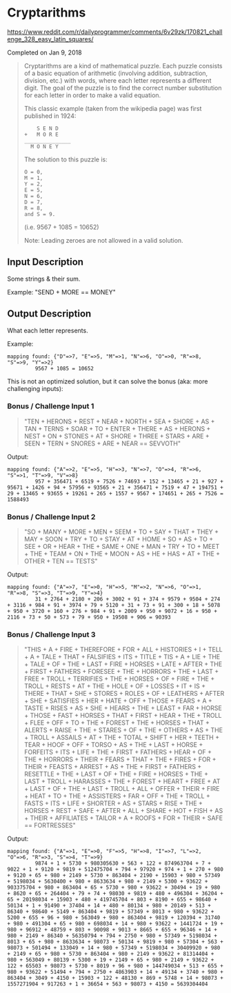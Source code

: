 # Cryptarithms
https://www.reddit.com/r/dailyprogrammer/comments/6v29zk/170821_challenge_328_easy_latin_squares/

Completed on Jan 9, 2018

> Cryptarithms are a kind of mathematical puzzle.
> Each puzzle consists of a basic equation of arithmetic
> (involving addition, subtraction, division, etc.) with words,
> where each letter represents a different digit.
> The goal of the puzzle is to find the correct number substitution for each letter
> in order to make a valid equation.
> 
> This classic example (taken from the wikipedia page) was first published in 1924:
> 
> ```
>     S E N D
> +   M O R E
> _______________
>   M O N E Y
> ```
> 
> The solution to this puzzle is:
> 
> ```
> O = 0,
> M = 1,
> Y = 2,
> E = 5,
> N = 6,
> D = 7,
> R = 8,
> and S = 9.
> ```
> 
> (i.e. 9567 + 1085 = 10652)
> 
> Note: Leading zeroes are not allowed in a valid solution.

## Input Description

Some strings & their sum.

Example: "SEND + MORE == MONEY"

## Output Description

What each letter represents.

Example:
```
mapping found: {"D"=>7, "E"=>5, "M"=>1, "N"=>6, "O"=>0, "R"=>8, "S"=>9, "Y"=>2}
         9567 + 1085 = 10652
```

This is not an optimized solution, but it can solve the bonus (aka: more challenging inputs):

### Bonus / Challenge Input 1

> "TEN + HERONS + REST + NEAR + NORTH + SEA + SHORE + AS + TAN + TERNS + SOAR + TO + ENTER + THERE + AS + HERONS + NEST + ON + STONES + AT + SHORE + THREE + STARS + ARE + SEEN + TERN + SNORES + ARE + NEAR == SEVVOTH"

Output:
```
mapping found: {"A"=>2, "E"=>5, "H"=>3, "N"=>7, "O"=>4, "R"=>6, "S"=>1, "T"=>9, "V"=>8}
         957 + 356471 + 6519 + 7526 + 74693 + 152 + 13465 + 21 + 927 + 95671 + 1426 + 94 + 57956 + 93565 + 21 + 356471 + 7519 + 47 + 194751 + 29 + 13465 + 93655 + 19261 + 265 + 1557 + 9567 + 174651 + 265 + 7526 = 1588493
```

### Bonus / Challenge Input 2

> "SO + MANY + MORE + MEN + SEEM + TO + SAY + THAT + THEY + MAY + SOON + TRY + TO + STAY + AT + HOME +  SO + AS + TO + SEE + OR + HEAR + THE + SAME + ONE + MAN + TRY + TO + MEET + THE + TEAM + ON + THE + MOON + AS + HE + HAS + AT + THE + OTHER + TEN == TESTS"

Output:
```
mapping found: {"A"=>7, "E"=>0, "H"=>5, "M"=>2, "N"=>6, "O"=>1, "R"=>8, "S"=>3, "T"=>9, "Y"=>4}
         31 + 2764 + 2180 + 206 + 3002 + 91 + 374 + 9579 + 9504 + 274 + 3116 + 984 + 91 + 3974 + 79 + 5120 + 31 + 73 + 91 + 300 + 18 + 5078 + 950 + 3720 + 160 + 276 + 984 + 91 + 2009 + 950 + 9072 + 16 + 950 + 2116 + 73 + 50 + 573 + 79 + 950 + 19508 + 906 = 90393
```

### Bonus / Challenge Input 3

> "THIS + A + FIRE + THEREFORE + FOR + ALL + HISTORIES + I + TELL + A + TALE + THAT + FALSIFIES + ITS + TITLE + TIS + A + LIE + THE + TALE + OF + THE + LAST + FIRE + HORSES + LATE + AFTER + THE + FIRST + FATHERS + FORESEE + THE + HORRORS + THE + LAST + FREE + TROLL + TERRIFIES + THE + HORSES + OF + FIRE + THE + TROLL + RESTS + AT + THE + HOLE + OF + LOSSES + IT + IS + THERE + THAT + SHE + STORES + ROLES + OF + LEATHERS + AFTER + SHE + SATISFIES + HER + HATE + OFF + THOSE + FEARS + A + TASTE + RISES + AS + SHE + HEARS + THE + LEAST + FAR + HORSE + THOSE + FAST + HORSES + THAT + FIRST + HEAR + THE + TROLL + FLEE + OFF + TO + THE + FOREST + THE + HORSES + THAT + ALERTS + RAISE + THE + STARES + OF + THE + OTHERS + AS + THE + TROLL + ASSAILS + AT + THE + TOTAL + SHIFT + HER + TEETH + TEAR + HOOF + OFF + TORSO + AS + THE + LAST + HORSE + FORFEITS + ITS + LIFE + THE + FIRST + FATHERS + HEAR + OF + THE + HORRORS + THEIR + FEARS + THAT + THE + FIRES + FOR + THEIR + FEASTS + ARREST + AS + THE + FIRST + FATHERS + RESETTLE + THE + LAST + OF + THE + FIRE + HORSES + THE + LAST + TROLL + HARASSES + THE + FOREST + HEART + FREE + AT + LAST + OF + THE + LAST + TROLL + ALL + OFFER + THEIR + FIRE + HEAT + TO + THE + ASSISTERS + FAR + OFF + THE + TROLL + FASTS + ITS + LIFE + SHORTER + AS + STARS + RISE + THE + HORSES + REST + SAFE + AFTER + ALL + SHARE + HOT + FISH + AS + THEIR + AFFILIATES + TAILOR + A + ROOFS + FOR + THEIR + SAFE == FORTRESSES"

Output:
```
mapping found: {"A"=>1, "E"=>0, "F"=>5, "H"=>8, "I"=>7, "L"=>2, "O"=>6, "R"=>3, "S"=>4, "T"=>9}
         9874 + 1 + 5730 + 980305630 + 563 + 122 + 874963704 + 7 + 9022 + 1 + 9120 + 9819 + 512475704 + 794 + 97920 + 974 + 1 + 270 + 980 + 9120 + 65 + 980 + 2149 + 5730 + 863404 + 2190 + 15903 + 980 + 57349 + 5198034 + 5630400 + 980 + 8633634 + 980 + 2149 + 5300 + 93622 + 903375704 + 980 + 863404 + 65 + 5730 + 980 + 93622 + 30494 + 19 + 980 + 8620 + 65 + 264404 + 79 + 74 + 98030 + 9819 + 480 + 496304 + 36204 + 65 + 20198034 + 15903 + 480 + 419745704 + 803 + 8190 + 655 + 98640 + 50134 + 1 + 91490 + 37404 + 14 + 480 + 80134 + 980 + 20149 + 513 + 86340 + 98640 + 5149 + 863404 + 9819 + 57349 + 8013 + 980 + 93622 + 5200 + 655 + 96 + 980 + 563049 + 980 + 863404 + 9819 + 120394 + 31740 + 980 + 491304 + 65 + 980 + 698034 + 14 + 980 + 93622 + 1441724 + 19 + 980 + 96912 + 48759 + 803 + 90098 + 9013 + 8665 + 655 + 96346 + 14 + 980 + 2149 + 86340 + 56350794 + 794 + 2750 + 980 + 57349 + 5198034 + 8013 + 65 + 980 + 8633634 + 98073 + 50134 + 9819 + 980 + 57304 + 563 + 98073 + 501494 + 133049 + 14 + 980 + 57349 + 5198034 + 30409920 + 980 + 2149 + 65 + 980 + 5730 + 863404 + 980 + 2149 + 93622 + 81314404 + 980 + 563049 + 80139 + 5300 + 19 + 2149 + 65 + 980 + 2149 + 93622 + 122 + 65503 + 98073 + 5730 + 8019 + 96 + 980 + 144749034 + 513 + 655 + 980 + 93622 + 51494 + 794 + 2750 + 4863903 + 14 + 49134 + 3740 + 980 + 863404 + 3049 + 4150 + 15903 + 122 + 48130 + 869 + 5748 + 14 + 98073 + 1557271904 + 917263 + 1 + 36654 + 563 + 98073 + 4150 = 5639304404
```

